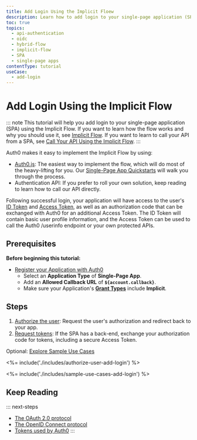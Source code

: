 ```yaml
---
title: Add Login Using the Implicit Floew
description: Learn how to add login to your single-page application (SPA) using the Implicit Flow.
toc: true
topics:
  - api-authentication
  - oidc
  - hybrid-flow
  - implicit-flow
  - SPA
  - single-page apps
contentType: tutorial
useCase:
  - add-login
---
```

# Add Login Using the Implicit Flow

::: note
This tutorial will help you add login to your single-page application (SPA) using the Implicit Flow. If you want to learn how the flow works and why you should use it, see [Implicit Flow](/flows/concepts/implicit). If you want to learn to call your API from a SPA, see [Call Your API Using the Implicit Flow](/flows/guides/implicit/call-api-implicit).
:::

Auth0 makes it easy to implement the Implicit Flow by using:

* [Auth0.js](/libraries/auth0js): The easiest way to implement the flow, which will do most of the heavy-lifting for you. Our [Single-Page App Quickstarts](/quickstart/spa) will walk you through the process.
* Authentication API: If you prefer to roll your own solution, keep reading to learn how to call our API directly.

Following successful login, your application will have access to the user's [ID Token](/tokens/id-token) and [Access Token](/tokens/overview-access-tokens), as well as an authorization code that can be exchanged with Auth0 for an additional Access Token. The ID Token will contain basic user profile information, and the Access Token can be used to call the Auth0 /userinfo endpoint or your own protected APIs.

## Prerequisites

**Before beginning this tutorial:**

* [Register your Application with Auth0](applications/spa)
    * Select an **Application Type** of **Single-Page App**.
    * Add an **Allowed Callback URL** of **`${account.callback}`**.
    * Make sure your Application's **[Grant Types](/dashboard/guides/applications/update-grant-types)** include **Implicit**.

## Steps

1. [Authorize the user](#authorize-the-user): Request the user's authorization and redirect back to your app.
2. [Request tokens](#request-tokens): If the SPA has a back-end, exchange your authorization code for tokens, including a secure Access Token.


Optional: [Explore Sample Use Cases](#sample-use-cases)

<%= include('./includes/authorize-user-add-login') %>

<%= include('./includes/sample-use-cases-add-login') %>

## Keep Reading

::: next-steps
- [The OAuth 2.0 protocol](/protocols/oauth2)
- [The OpenID Connect protocol](/protocols/oidc)
- [Tokens used by Auth0](/tokens)
:::
